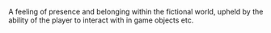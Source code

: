 A feeling of presence and belonging within the fictional world, upheld by the ability of the player to interact with in game objects etc.
